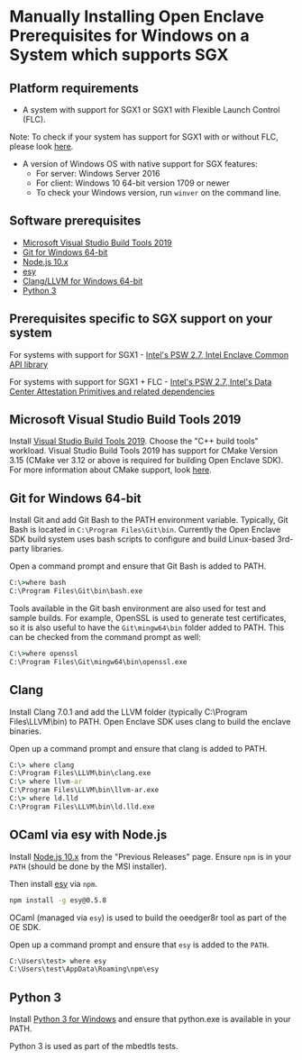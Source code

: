 # Manually Installing Open Enclave Prerequisites for Windows on a System which supports SGX

## Platform requirements
- A system with support for SGX1 or SGX1 with Flexible Launch Control (FLC).

 Note: To check if your system has support for SGX1 with or without FLC, please look [here](../SGXSupportLevel.md).
 
- A version of Windows OS with native support for SGX features:
   - For server: Windows Server 2016
   - For client: Windows 10 64-bit version 1709 or newer
   - To check your Windows version, run `winver` on the command line.

## Software prerequisites
- [Microsoft Visual Studio Build Tools 2019](https://aka.ms/vs/15/release/vs_buildtools.exe)
- [Git for Windows 64-bit](https://git-scm.com/download/win)
- [Node.js 10.x](https://nodejs.org/en/download/)
- [esy](https://esy.sh/)
- [Clang/LLVM for Windows 64-bit](http://releases.llvm.org/7.0.1/LLVM-7.0.1-win64.exe)
- [Python 3](https://www.python.org/downloads/windows/)

## Prerequisites specific to SGX support on your system

For systems with support for SGX1  - [Intel's PSW 2.7, Intel Enclave Common API library](WindowsManualSGX1Prereqs.md)

For systems with support for SGX1 + FLC - [Intel's PSW 2.7, Intel's Data Center Attestation Primitives and related dependencies](WindowsManualSGX1FLCDCAPPrereqs.md)

## Microsoft Visual Studio Build Tools 2019
Install [Visual Studio Build Tools 2019](https://aka.ms/vs/16/release/vs_buildtools.exe). Choose the "C++ build tools" workload. Visual Studio Build Tools 2019 has support for CMake Version 3.15 (CMake ver 3.12 or above is required for building Open Enclave SDK). For more information about CMake support, look [here](https://blogs.msdn.microsoft.com/vcblog/2016/10/05/cmake-support-in-visual-studio/).

## Git for Windows 64-bit

Install Git and add Git Bash to the PATH environment variable.
Typically, Git Bash is located in `C:\Program Files\Git\bin`.
Currently the Open Enclave SDK build system uses bash scripts to configure
and build Linux-based 3rd-party libraries.

Open a command prompt and ensure that Git Bash is added to PATH.

```cmd
C:\>where bash
C:\Program Files\Git\bin\bash.exe
```

Tools available in the Git bash environment are also used for test and sample
builds. For example, OpenSSL is used to generate test certificates, so it is
also useful to have the `Git\mingw64\bin` folder added to PATH. This can be checked
from the command prompt as well:

```cmd
C:\>where openssl
C:\Program Files\Git\mingw64\bin\openssl.exe
```

## Clang

Install Clang 7.0.1 and add the LLVM folder (typically C:\Program Files\LLVM\bin)
to PATH. Open Enclave SDK uses clang to build the enclave binaries.

Open up a command prompt and ensure that clang is added to PATH.

```cmd
C:\> where clang
C:\Program Files\LLVM\bin\clang.exe
C:\> where llvm-ar
C:\Program Files\LLVM\bin\llvm-ar.exe
C:\> where ld.lld
C:\Program Files\LLVM\bin\ld.lld.exe
```

## OCaml via esy with Node.js

Install [Node.js 10.x](https://nodejs.org/en/download/) from the "Previous
Releases" page. Ensure `npm` is in your `PATH` (should be done by the MSI
installer).

Then install [esy](https://esy.sh/) via `npm`.

```cmd
npm install -g esy@0.5.8
```

OCaml (managed via `esy`) is used to build the oeedger8r tool as part of the OE SDK.

Open up a command prompt and ensure that `esy` is added to the `PATH`.

```cmd
C:\Users\test> where esy
C:\Users\test\AppData\Roaming\npm\esy
```

## Python 3

Install [Python 3 for Windows](https://www.python.org/downloads/windows/) and ensure that python.exe is available in your PATH.

Python 3 is used as part of the mbedtls tests.
